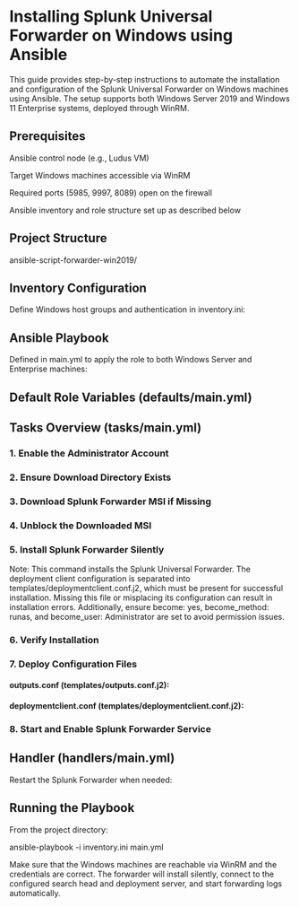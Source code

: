 # Installing Splunk Universal Forwarder on Windows using Ansible

This guide provides step-by-step instructions to automate the installation and configuration of the Splunk Universal Forwarder on Windows machines using Ansible. The setup supports both Windows Server 2019 and Windows 11 Enterprise systems, deployed through WinRM.

## Prerequisites

Ansible control node (e.g., Ludus VM)

Target Windows machines accessible via WinRM

Required ports (5985, 9997, 8089) open on the firewall

Ansible inventory and role structure set up as described below

## Project Structure

ansible-script-forwarder-win2019/

## Inventory Configuration

Define Windows host groups and authentication in inventory.ini:

## Ansible Playbook

Defined in main.yml to apply the role to both Windows Server and Enterprise machines:

## Default Role Variables (defaults/main.yml)

## Tasks Overview (tasks/main.yml)

### 1. Enable the Administrator Account

### 2. Ensure Download Directory Exists

### 3. Download Splunk Forwarder MSI if Missing

### 4. Unblock the Downloaded MSI

### 5. Install Splunk Forwarder Silently

Note: This command installs the Splunk Universal Forwarder. The deployment client configuration is separated into templates/deploymentclient.conf.j2, which must be present for successful installation. Missing this file or misplacing its configuration can result in installation errors. Additionally, ensure become: yes, become_method: runas, and become_user: Administrator are set to avoid permission issues.

### 6. Verify Installation

### 7. Deploy Configuration Files

#### outputs.conf (templates/outputs.conf.j2):

#### deploymentclient.conf (templates/deploymentclient.conf.j2):

### 8. Start and Enable Splunk Forwarder Service

## Handler (handlers/main.yml)

Restart the Splunk Forwarder when needed:

## Running the Playbook

From the project directory:

ansible-playbook -i inventory.ini main.yml

Make sure that the Windows machines are reachable via WinRM and the credentials are correct. The forwarder will install silently, connect to the configured search head and deployment server, and start forwarding logs automatically.